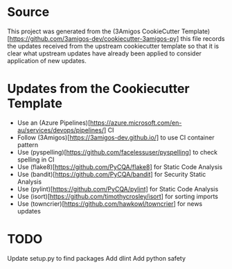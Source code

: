 # Source
This project was generated from the
(3Amigos CookieCutter Template)[https://github.com/3amigos-dev/cookiecutter-3amigos-py]
this file records the updates received from the upstream cookiecutter template
so that it is clear what upstream updates have already been applied to
consider application of new updates.

# Updates from the Cookiecutter Template
* Use an (Azure Pipelines)[https://azure.microsoft.com/en-au/services/devops/pipelines/] CI
* Follow (3Amigos)[https://3amigos-dev.github.io/] to use CI container pattern
* Use (pyspelling)[https://github.com/facelessuser/pyspelling] to check spelling in CI
* Use (flake8)[https://github.com/PyCQA/flake8] for Static Code Analysis
* Use (bandit)[https://github.com/PyCQA/bandit] for Security Static Analysis 
* Use (pylint)[https://github.com/PyCQA/pylint] for Static Code Analysis
* Use (isort)[https://github.com/timothycrosley/isort] for sorting imports
* Use (towncrier)[https://github.com/hawkowl/towncrier] for news updates

# TODO
Update setup.py to find packages
Add dlint
Add python safety
